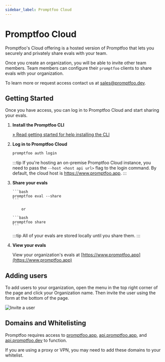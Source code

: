```yaml
---
sidebar_label: Promptfoo Cloud
---
```


# Promptfoo Cloud

Promptfoo's Cloud offering is a hosted version of Promptfoo that lets you securely and privately share evals with your team.

Once you create an organization, you will be able to invite other team members. Team members can configure their `promptfoo` clients to share evals with your organization.

To learn more or request access contact us at [sales@promptfoo.dev](mailto:sales@promptfoo.dev).

## Getting Started

Once you have access, you can log in to Promptfoo Cloud and start sharing your evals.

1.  **Install the Promptfoo CLI**

    [&raquo; Read getting started for help installing the CLI](/docs/getting-started)

2.  **Log in to Promptfoo Cloud**

    ```bash
    promptfoo auth login
    ```

    :::tip
    If you're hosting an on-premise Promptfoo Cloud instance, you need to pass the `--host <host api url>` flag to the login command. By default, the cloud host is https://www.promptfoo.app.
    :::

3.  **Share your evals**

        ```bash
        promptfoo eval --share
        ```

            or

        ```bash
        promptfoo share
        ```

    :::tip
    All of your evals are stored locally until you share them.
    :::

4.  **View your evals**

    View your organization's evals at [https://www.promptfoo.app](https://www.promptfoo.app)

## Adding users

To add users to your organization, open the menu in the top right corner of the page and click your Organization name. Then invite the user using the form at the bottom of the page.

![Invite a user](/img/docs/cloud/invite-user.png)

## Domains and Whitelisting

Promptfoo requires access to [promptfoo.app](https://promptfoo.app), [api.promptfoo.app](https://api.promptfoo.app), and [api.promptfoo.dev](https://api.promptfoo.dev) to function.

If you are using a proxy or VPN, you may need to add these domains to your whitelist.

